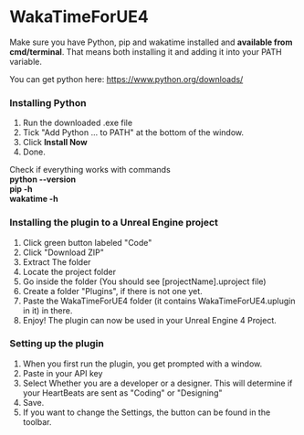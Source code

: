 # WakaTimeForUE4

Make sure you have Python, pip and wakatime installed and **available from cmd/terminal**.
That means both installing it and adding it into your PATH variable.

You can get python here: https://www.python.org/downloads/

### Installing Python
1. Run the downloaded .exe file
2. Tick "Add Python ... to PATH" at the bottom of the window.
3. Click **Install Now**
4. Done.

Check if everything works with commands  
**python --version**  
**pip -h**  
**wakatime -h**  

### Installing the plugin to a Unreal Engine project
1. Click green button labeled "Code"
2. Click "Download ZIP"
3. Extract The folder
4. Locate the project folder
5. Go inside the folder (You should see [projectName].uproject file)
6. Create a folder "Plugins", if there is not one yet.
7. Paste the WakaTimeForUE4 folder (it contains WakaTimeForUE4.uplugin in it) in there.
8. Enjoy! The plugin can now be used in your Unreal Engine 4 Project.

### Setting up the plugin
1. When you first run the plugin, you get prompted with a window.
2. Paste in your API key
3. Select Whether you are a developer or a designer. This will determine if your HeartBeats are sent as "Coding" or "Designing"
4. Save.
5. If you want to change the Settings, the button can be found in the toolbar.